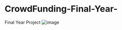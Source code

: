 # CrowdFunding-Final-Year-
Final Year Project
![image](https://user-images.githubusercontent.com/84155008/227515127-1a494327-cac2-44c8-88a3-2390eab019b1.png)
